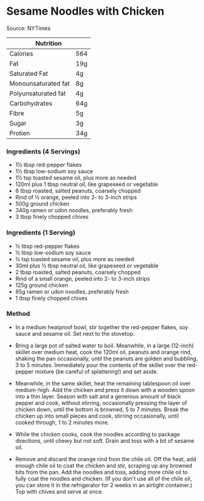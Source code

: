 # Sesame Noodles with Chicken

Source: NYTimes

<table class="tg"><thead>
  <tr>
    <th class="tg-0pky" colspan="2"><span style="font-weight:bold">Nutrition</span></th>
  </tr></thead>
<tbody>
  <tr>
    <td class="tg-v7lt">Calories</td>
    <td class="tg-v7lt">564</td>
  </tr>
  <tr>
    <td class="tg-v7lt">Fat</td>
    <td class="tg-v7lt">19g</td>
  </tr>
  <tr>
    <td class="tg-v7lt">Saturated Fat</td>
    <td class="tg-v7lt">4g</td>
  </tr>
  <tr>
    <td class="tg-v7lt">Monounsaturated fat<br></td>
    <td class="tg-v7lt">8g<br></td>
  </tr>
  <tr>
    <td class="tg-bbuu">Polyunsaturated fat<br></td>
    <td class="tg-bbuu">4g<br></td>
  </tr>
  <tr>
    <td class="tg-bbuu">Carbohydrates</td>
    <td class="tg-bbuu">64g</td>
  </tr>
  <tr>
    <td class="tg-bbuu">Fibre</td>
    <td class="tg-bbuu">5g</td>
  </tr>
  <tr>
    <td class="tg-bbuu">Sugar</td>
    <td class="tg-bbuu">3g</td>
  </tr>
  <tr>
    <td class="tg-0lax">Protien</td>
    <td class="tg-0lax">34g</td>
  </tr>
</tbody>
</table>

### Ingredients (4 Servings)
- 1½ tbsp red-pepper flakes
- 1½ tbsp low-sodium soy sauce
- 1½ tsp toasted sesame oil, plus more as needed
- 120ml plus 1 tbsp neutral oil, like grapeseed or vegetable
- 6 tbsp roasted, salted peanuts, coarsely chopped
- Rind of ½ orange, peeled into 2- to 3-inch​ strips
- 500g ground chicken
- 340g ramen or udon noodles, preferably fresh
- 3 tbsp finely chopped chives

### Ingredients (1 Serving)
- ½ tbsp red-pepper flakes
- ½ tbsp low-sodium soy sauce
- ½ tsp toasted sesame oil, plus more as needed
- 30ml plus ½  tbsp neutral oil, like grapeseed or vegetable
- 2 tbsp roasted, salted peanuts, coarsely chopped
- Rind of a small orange, peeled into 2- to 3-inch​ strips
- 125g ground chicken
- 85g ramen or udon noodles, preferably fresh
- 1 tbsp finely chopped chives

### Method
- In a medium heatproof bowl, stir together the red-pepper flakes, soy sauce and sesame oil. Set next to the stovetop.

- Bring a large pot of salted water to boil. Meanwhile, in a large (12-inch)​skillet over medium heat, cook the 120ml oil, peanuts and orange rind, shaking the pan occasionally, until the peanuts are golden and bubbling, 3 to 5 minutes. Immediately pour the contents of the skillet over the red-pepper mixture (be careful of splattering!) and set aside.

- Meanwhile, in the same skillet, heat the remaining tablespoon oil over medium-high. Add the chicken and press it down with a wooden spoon into a thin layer. Season with salt and a generous amount of black pepper and cook, without stirring, occasionally pressing the layer of chicken down, until the bottom is browned, 5 to 7 minutes. Break the chicken up into small pieces and cook, stirring occasionally, until cooked through, 1 to 2 minutes more.

- While the chicken cooks, cook the noodles according to package directions, until chewy but not soft. Drain and toss with a bit of sesame oil.

- Remove and discard the orange rind from the chile oil. Off the heat, add enough chile oil to coat the chicken and stir, scraping up any browned bits from the pan. Add the noodles and toss, adding more chile oil to fully coat the noodles and chicken. (If you don't use all of the chile oil, you can store it in the refrigerator for 2 weeks in an airtight container.) Top with chives and serve at once.
